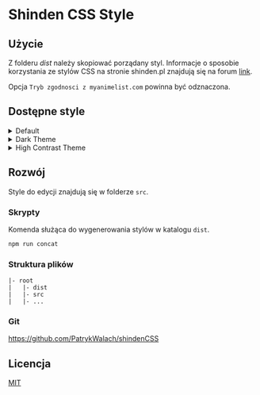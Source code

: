 ﻿# Shinden CSS Style

## Użycie

Z folderu _dist_ należy skopiować porządany styl.
Informacje o sposobie korzystania ze stylów CSS na stronie shinden.pl znajdują się na forum [link](https://forum.shinden.pl/index.php?threads/gotowe-wzory-styli-list-anime-i-mang.19824/).

Opcja `Tryb zgodnosci z myanimelist.com` powinna być odznaczona.

## Dostępne style

<details>
<summary>
Default

</summary>

![](https://i.imgur.com/YP1m7Hx.png)

</details>

<details>
<summary>
Dark Theme

</summary>

![](https://i.imgur.com/n0PRGCB.png)

</details>
<details>
<summary>
High Contrast Theme

</summary>

![](https://i.imgur.com/UvuAaRh.png)

</details>

## Rozwój

Style do edycji znajdują się w folderze `src`.

### Skrypty

Komenda służąca do wygenerowania stylów w katalogu `dist`.

```sh
npm run concat
```

### Struktura plików

```
|- root
|   |- dist
|   |- src
|   |- ...
```

### Git

<https://github.com/PatrykWalach/shindenCSS>

## Licencja

[MIT](https://github.com/PatrykWalach/shindenCSS/blob/master/LICENSE)
